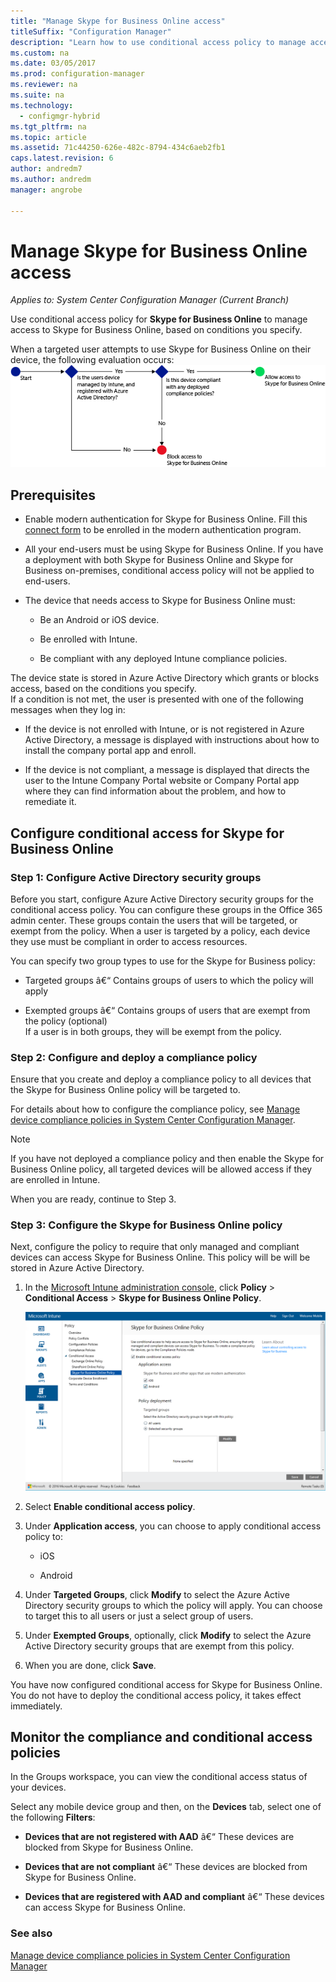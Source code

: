 ```yaml
---
title: "Manage Skype for Business Online access"
titleSuffix: "Configuration Manager"
description: "Learn how to use conditional access policy to manage access to Skype for Business Online."
ms.custom: na
ms.date: 03/05/2017
ms.prod: configuration-manager
ms.reviewer: na
ms.suite: na
ms.technology:
  - configmgr-hybrid
ms.tgt_pltfrm: na
ms.topic: article
ms.assetid: 71c44250-626e-482c-8794-434c6aeb2fb1
caps.latest.revision: 6
author: andredm7
ms.author: andredm
manager: angrobe

---
```

# Manage Skype for Business Online access

*Applies to: System Center Configuration Manager (Current Branch)*


Use conditional access policy for  **Skype for Business Online** to manage access to Skype for Business Online, based on conditions you specify.  


 When a targeted user attempts to use Skype for Business Online on their device, the following evaluation occurs:![ConditionalAccess&#95;SFBFlow](media/ConditionalAccess_SFBFlow.png)  

## Prerequisites  

-   Enable modern authentication for Skype for Business Online. Fill this [connect form](https://connect.microsoft.com/office/Survey/NominationSurvey.aspx?SurveyID=17299&ProgramID=8715) to be enrolled in the modern authentication program.  

-   All your end-users must be using Skype for Business Online. If you have a deployment with both Skype for Business Online and Skype for Business on-premises, conditional access policy will not be applied to end-users.  

-   The device that needs access to Skype for Business Online must:  

    -   Be an Android or iOS device.  

    -   Be enrolled with Intune.  

    -   Be compliant with any deployed Intune compliance policies.  

 The device state is stored in Azure Active Directory which grants or blocks access, based on the conditions you specify.  
If a condition is not met, the user is presented with one of the following messages when they log in:  

-   If the device is not enrolled with Intune, or is not registered in Azure Active Directory, a message is displayed with instructions about how to install the company portal app and enroll.  

-   If the device is not compliant, a message is displayed that directs the user to the Intune Company Portal website or Company Portal app where they can find information about the problem, and how to remediate it.  

## Configure conditional access for Skype for Business Online  

### Step 1: Configure Active Directory security groups  
 Before you start, configure Azure Active Directory security groups for the conditional access policy. You can configure these groups in the Office 365 admin center. These groups contain the users that will be targeted, or exempt from the policy. When a user is targeted by a policy, each device they use must be compliant in order to access resources.  

 You can specify two group types to use for the Skype for Business policy:  

-   Targeted groups â€“ Contains groups of users to which the policy will apply  

-   Exempted groups â€“ Contains groups of users that are exempt from the policy (optional)  
    If a user is in both groups, they will be exempt from the policy.  

### Step 2: Configure and deploy a compliance policy  
 Ensure that you create and deploy a compliance policy to all devices that the Skype for Business Online policy will be targeted to.  

 For details about how to configure the compliance policy, see [Manage device compliance policies in System Center Configuration Manager](../../protect/deploy-use/device-compliance-policies.md).  

> [!NOTE]  
>  If you have not deployed a compliance policy and then enable the Skype for Business Online policy, all targeted devices will be allowed access if they are enrolled in Intune.  

 When you are ready, continue to Step 3.  

### Step 3: Configure the Skype for Business Online policy  
 Next, configure the policy to require that only managed and compliant devices can access Skype for Business Online. This policy will be will be stored in Azure Active Directory.  

1.  In the [Microsoft Intune administration console](https://manage.microsoft.com), click **Policy** > **Conditional Access** > **Skype for Business Online Policy**.  

     ![ConditionalAccess&#95;SFBPolicy](media/ConditionalAccess_SFBPolicy.png)  

2.  Select **Enable conditional access policy**.  

3.  Under **Application access**, you can choose to apply conditional access policy to:  

    -   iOS  

    -   Android  

4.  Under **Targeted Groups**, click **Modify** to select the Azure Active Directory security groups to which the policy will apply. You can choose to target this to all users or just a select group of users.  

5.  Under **Exempted Groups**, optionally, click **Modify** to select the Azure Active Directory security groups that are exempt from this policy.  

6.  When you are done, click **Save**.  

 You have now configured conditional access for Skype for Business Online. You do not have to deploy the conditional access policy, it takes effect immediately.  

## Monitor the compliance and conditional access policies  
 In the Groups workspace, you can view the conditional access status of your devices.  

 Select any mobile device group and then, on the **Devices** tab, select one of the following **Filters**:  

-   **Devices that are not registered with AAD** â€“ These devices are blocked from Skype for Business Online.  

-   **Devices that are not compliant** â€“ These devices are blocked from Skype for Business Online.  

-   **Devices that are registered with AAD and compliant** â€“ These devices can access Skype for Business Online.  

### See also  

 [Manage device compliance policies in System Center Configuration Manager](../../protect/deploy-use/device-compliance-policies.md)
